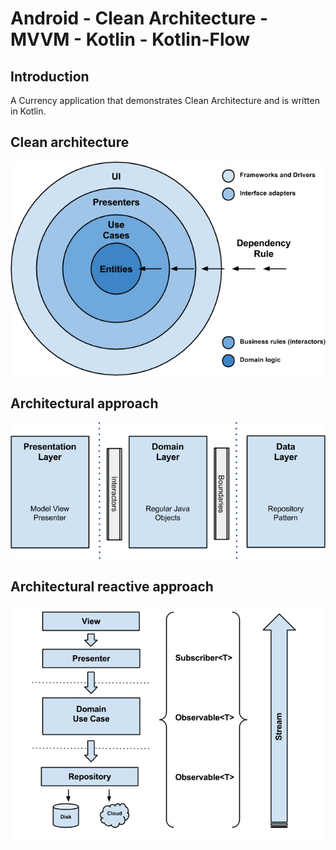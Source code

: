 Android - Clean Architecture - MVVM - Kotlin - Kotlin-Flow
====================================================

Introduction
-----------------
A Currency application that demonstrates Clean Architecture and is written in Kotlin.

Clean architecture
-----------------
![](https://github.com/ahmadidrees347/CryptoCurrencyApp/blob/master/images/clean_architecture.png)

Architectural approach
-----------------
![](https://github.com/ahmadidrees347/CryptoCurrencyApp/blob/master/images/clean_architecture_layers.png)

Architectural reactive approach
-----------------
![](https://github.com/ahmadidrees347/CryptoCurrencyApp/blob/master/images/clean_architecture_layers_details.png)
